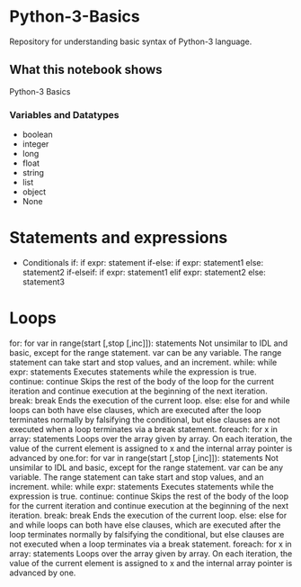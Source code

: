 # Python-3-Basics

Repository for understanding basic syntax of Python-3 language.

## What this notebook shows
Python-3 Basics
### Variables and Datatypes
* boolean
* integer
* long
* float
* string
* list
* object
* None

# Statements and expressions 
* Conditionals
if:
if expr: statement
if-else:
if expr: statement1
else: statement2
if-elseif: if expr: statement1
elif expr: statement2
else: statement3

# Loops

for: for var in range(start [,stop [,inc]]): statements
Not unsimilar to IDL and basic, except for the range statement. var can be any variable. The range statement can take start and stop values, and an increment.
while: while expr: statements
Executes statements while the expression is true.
continue: continue
Skips the rest of the body of the loop for the current iteration and continue execution at the beginning of the next iteration.
break: break
Ends the execution of the current loop.
else: else
for and while loops can both have else clauses, which are executed after the loop terminates normally by falsifying the conditional, but else clauses are not executed when a loop terminates via a break statement.
foreach: for x in array: statements 
Loops over the array given by array. On each iteration, the value of the current element is assigned to x and the internal array pointer is advanced by one.for: for var in range(start [,stop [,inc]]): statements
Not unsimilar to IDL and basic, except for the range statement. var can be any variable. The range statement can take start and stop values, and an increment.
while: while expr: statements
Executes statements while the expression is true.
continue: continue
Skips the rest of the body of the loop for the current iteration and continue execution at the beginning of the next iteration.
break: break
Ends the execution of the current loop.
else: else
for and while loops can both have else clauses, which are executed after the loop terminates normally by falsifying the conditional, but else clauses are not executed when a loop terminates via a break statement.
foreach: for x in array: statements 
Loops over the array given by array. On each iteration, the value of the current element is assigned to x and the internal array pointer is advanced by one.
